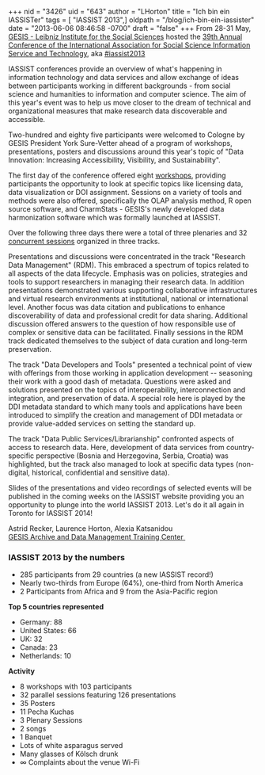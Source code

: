 +++
nid = "3426"
uid = "643"
author = "LHorton"
title = "Ich bin ein IASSISTer"
tags = [ "IASSIST 2013",]
oldpath = "/blog/ich-bin-ein-iassister"
date = "2013-06-06 08:46:58 -0700"
draft = "false"
+++
From 28-31 May, [GESIS - Leibniz Institute for the Social
Sciences](http://www.gesis.org/en/home/ "GESIS - Leibniz Institute for the Social Sciences")
hosted the [39th Annual Conference of the International Association for
Social Science Information Service and
Technology](http://www.iassist2013.org/iassist-2013-home/ "IASSIST 2013"),
aka
[\#iassist2013](https://twitter.com/search?q=%23iassist2013&src=typd "IASSIST 2013 tweets")

IASSIST conferences provide an overview of what's happening in
information technology and data services and allow exchange of ideas
between participants working in different backgrounds - from social
science and humanities to information and computer science. The aim of
this year\'s event was to help us move closer to the dream of technical
and organizational measures that make research data discoverable and
accessible.

Two-hundred and eighty five participants were welcomed to Cologne by
GESIS President York Sure-Vetter ahead of a program of workshops,
presentations, posters and discussions around this year's topic of
\"Data Innovation: Increasing Accessibility, Visibility, and
Sustainability\".

The first day of the conference offered eight
[workshops](http://www.iassist2013.org/program/workshops/ "IASSIST 2013 Workshops"),
providing participants the opportunity to look at specific topics like
licensing data, data visualization or DOI assignment. Sessions on a
variety of tools and methods were also offered, specifically the OLAP
analysis method, R open source software, and CharmStats - GESIS's newly
developed data harmonization software which was formally launched at
IASSIST.

Over the following three days there were a total of three plenaries and
32 [concurrent
sessions](http://www.iassist2013.org/program/sessions/ "IASSIST 2013 Concurrent Sessions") organized
in three tracks.

Presentations and discussions were concentrated in the track \"Research
Data Management\" (RDM). This embraced a spectrum of topics related to
all aspects of the data lifecycle. Emphasis was on policies, strategies
and tools to support researchers in managing their research data. In
addition presentations demonstrated various supporting collaborative
infrastructures and virtual research environments at institutional,
national or international level. Another focus was data citation and
publications to enhance discoverability of data and professional credit
for data sharing. Additional discussion offered answers to the question
of how responsible use of complex or sensitive data can be facilitated.
Finally sessions in the RDM track dedicated themselves to the subject of
data curation and long-term preservation.

The track \"Data Developers and Tools\" presented a technical point of
view with offerings from those working in application development --
seasoning their work with a good dash of metadata. Questions were asked
and solutions presented on the topics of interoperability,
interconnection and integration, and preservation of data. A special
role here is played by the DDI metadata standard to which many tools and
applications have been introduced to simplify the creation and
management of DDI metadata or provide value-added services on setting
the standard up.

The track \"Data Public Services/Librarianship\" confronted aspects of
access to research data. Here, development of data services from
country-specific perspective (Bosnia and Herzegovina, Serbia, Croatia)
was highlighted, but the track also managed to look at specific data
types (non-digital, historical, confidential and sensitive data).

Slides of the presentations and video recordings of selected events will
be published in the coming weeks on the IASSIST website providing you an
opportunity to plunge into the world IASSIST 2013. Let's do it all again
in Toronto for IASSIST 2014!

Astrid Recker, Laurence Horton, Alexia Katsanidou\
[GESIS Archive and Data Management Training
Center ](http://www.gesis.org/en/archive-and-data-management-training-and-information-centre/training-center-home/ "GESIS Archive and Data Management Training Center")

### **IASSIST 2013 by the numbers**

-   285 participants from 29 countries (a new IASSIST record!)
-   Nearly two-thirds from Europe (64%), one-third from North America
-   2 Participants from Africa and 9 from the Asia-Pacific region

**Top 5 countries represented**

-   Germany: 88
-   United States: 66
-   UK: 32
-   Canada: 23
-   Netherlands: 10

**Activity**

-   8 workshops with 103 participants
-   32 parallel sessions featuring 126 presentations
-   35 Posters
-   11 Pecha Kuchas
-   3 Plenary Sessions
-   2 songs
-   1 Banquet
-   Lots of white asparagus served
-   Many glasses of Kölsch drunk
-   ∞ Complaints about the venue Wi-Fi
